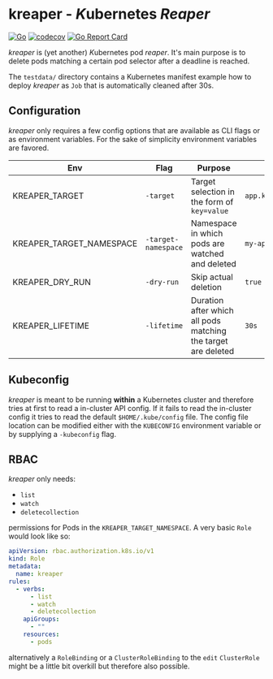# kreaper - *K*ubernetes _Reaper_

[![Go](https://github.com/baez90/kreaper/actions/workflows/go.yml/badge.svg)](https://github.com/baez90/kreaper/actions/workflows/go.yml)
[![codecov](https://codecov.io/gh/baez90/kreaper/branch/main/graph/badge.svg?token=HRLEI8TS50)](https://codecov.io/gh/baez90/kreaper)
[![Go Report Card](https://goreportcard.com/badge/github.com/baez90/kreaper)](https://goreportcard.com/report/github.com/baez90/kreaper)

_kreaper_ is (yet another) *K*ubernetes pod _reaper_.
It's main purpose is to delete pods matching a certain pod selector after a deadline is reached.

The `testdata/` directory contains a Kubernetes manifest example how to deploy _kreaper_ as `Job` that is automatically
cleaned after 30s.

## Configuration

_kreaper_ only requires a few config options that are available as CLI flags or as environment variables.
For the sake of simplicity environment variables are favored.

| Env                      | Flag                | Purpose                                                       | Example                           | Default   |
|--------------------------|---------------------|---------------------------------------------------------------|-----------------------------------|-----------|
| KREAPER_TARGET           | `-target`           | Target selection in the form of `key=value`                   | `app.kubernetes.io/name=ee8dcc4d` | `""`      |
| KREAPER_TARGET_NAMESPACE | `-target-namespace` | Namespace in which pods are watched and deleted               | `my-app`                          | `default` |
| KREAPER_DRY_RUN          | `-dry-run`          | Skip actual deletion                                          | `true`                            | `false`   |
| KREAPER_LIFETIME         | `-lifetime`         | Duration after which all pods matching the target are deleted | `30s`                             | `5m`      |

## Kubeconfig

_kreaper_ is meant to be running __within__ a Kubernetes cluster and therefore tries at first to read a in-cluster API config.
If it fails to read the in-cluster config it tries to read the default `$HOME/.kube/config` file.
The config file location can be modified either with the `KUBECONFIG` environment variable or by supplying a `-kubeconfig` flag.

## RBAC

_kreaper_ only needs:

- `list`
- `watch`
- `deletecollection`

permissions for Pods in the `KREAPER_TARGET_NAMESPACE`.
A very basic `Role` would look like so:

```yml
apiVersion: rbac.authorization.k8s.io/v1
kind: Role
metadata:
  name: kreaper
rules:
  - verbs:
      - list
      - watch
      - deletecollection
    apiGroups:
      - ""
    resources:
      - pods
```

alternatively a `RoleBinding` or a `ClusterRoleBinding` to the `edit` `ClusterRole` might be a little bit overkill but therefore also possible.
